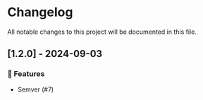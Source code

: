 # Changelog

All notable changes to this project will be documented in this file.

## [1.2.0] - 2024-09-03

### 🚀 Features

- Semver (#7)

<!-- generated by git-cliff -->
